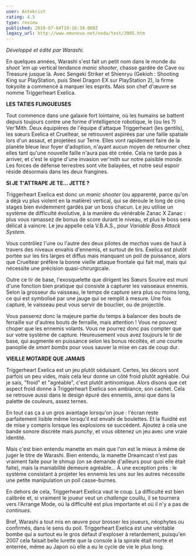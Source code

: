 ```yaml
---
user: Antekrist
rating: 4.5
type: review
published: 2010-07-04T10:16:39.000Z
legacy_url: http://www.emunova.net/veda/test/3905.htm
---
```

_Développé et édité par Warashi._  

  

En quelques années, Warashi s'est fait un petit nom dans le monde du _shoot 'em up_ vertical tendance _manic shooter_, chasse gardée de Cave ou Treasure jusque là. Avec Sengeki Striker et Shienryu (Gekioh : Shooting King sur PlayStation, puis Steel Dragon EX sur PlayStation 2), la firme tokyoïte a commencé à marquer les esprits. Mais son chef d'œuvre se nomme Triggerheart Exelica.  

  

  

**LES TATIES FLINGUEUSES**  

  

Tout commence dans une galaxie fort lointaine, où les humains se battent depuis toujours contre une forme d'intelligence robotique, le (ou les ?) Ver'Mith. Deux équipières de l'équipe d'attaque Triggerheart (les gentils), les sœurs Exelica et Crueltear, se retrouvent aspirées par une faille spatiale lors d'un assaut, et projetées sur Terre. Elles vont rapidement faire de la planète bleue leur foyer d'adoption, n'ayant aucun moyen de retourner chez elles tant qu'une nouvelle faille n'aura pas été créée. Cela ne tarde pas à arriver, et c'est le signe d'une invasion ver'mith sur notre paisible monde. Les forces de défense terrestres sont vite balayées, et notre seul espoir réside désormais dans les deux frangines.  

  

**SI JE T'ATTRAPE JE TE... JETTE ?**  

  

Triggerheart Exelica est donc un _manic shooter_ (ou apparenté, parce qu'on a déjà vu plus violent en la matière) vertical, qui se déroule le long de cinq stages bien évidemment gardés par un boss chacun. Le jeu utilise un système de difficulté évolutive, à la manière du vénérable Zanac X Zanac : plus vous ramassez de bonus de score durant le niveau, et plus le boss sera délicat à vaincre. Le jeu appelle cela V.B.A.S., pour _Variable Boss Attack System_.  

Vous contrôlez l'une ou l'autre des deux pilotes de _mechas_ vues de haut à travers des niveaux envahis d'ennemis, et surtout de tirs. Exelica est plutôt portée sur les tirs larges et diffus mais manquant un poil de puissance, alors que Crueltear préfère la bonne vieille attaque frontale qui fait mal, mais qui nécessite une précision quasi-chirurgicale.  

Outre ce tir de base, l'exosquelette que dirigent les Sœurs Sourire est muni d'une fonction bien pratique qui consiste à capturer les vaisseaux ennemis. Selon la grosseur du vaisseau, le temps de capture sera plus ou moins long, ce qui est symbolisé par une jauge qui se remplit à mesure. Une fois capturé, le vaisseau peut vous servir de bouclier, ou de projectile.  

Vous passerez donc la majeure partie du temps à balancer des bouts de ferraille sur d'autres bouts de ferraille, mais attention ! Vous ne pouvez choper que les ennemis volants. Vous ne pourrez donc pas compter que sur votre système de capture. Heureusement vous avez toujours le tir de base, qui augmente en puissance selon les bonus récoltés, et une courte panoplie de _smart bombs_ pour vous sauver la mise en cas de coup dur.  

  

**VIEILLE MOTARDE QUE JAMAIS**  

Triggerheart Exelica est un jeu plutôt séduisant. Certes, les décors sont parfois un peu vides, mais cela leur donne un côté froid plutôt agréable. Oui je sais, "froid" et "agréable", c'est plutôt antinomique. Alors disons que cet aspect froid donne à Triggerheart Exelica son ambiance, son cachet. Cela se retrouve aussi dans le design épuré des ennemis, ainsi que dans la palette de couleurs, assez ternes.  

En tout cas ça a un gros avantage lorsqu'on joue : l'écran reste parfaitement lisible même lorsqu'il est envahi de boulettes. Et la fluidité est de mise y compris lorsque les explosions se succèdent. Ajoutez à cela une bande sonore discrète mais _punchy_, et vous obtenez un jeu avec une vraie identité.  

Mais c'est bien entendu manette en main que l'on est le mieux à même de juger le titre de Warashi. Bien entendu, la manette Dreamcast n'est pas vraiment faite pour le shmup (on se demande d'ailleurs pour quoi elle était faite), mais la maniabilité demeure agréable... À une exception près : le système consistant à projeter les ennemis les uns sur les autres nécessite une petite manipulation un poil casse-burnes.  

En dehors de cela, Triggerheart Exelica vaut le coup. La difficulté est bien calibrée et, si vraiment le joueur veut un _challenge_ couillu, il se tournera vers l'Arrange Mode, où la difficulté est plus importante et où il n'y a pas de _continues_.  

Bref, Warashi a tout mis en œuvre pour brosser les joueurs, néophytes ou confirmés, dans le sens du poil. Triggerheart Exelica est une véritable bombe qui a surtout eu le gros défaut d'exploser à retardement, puisqu'en 2007 cela faisait belle lurette que la console à la spirale était morte et enterrée, même au Japon où elle a eu le cycle de vie le plus long.